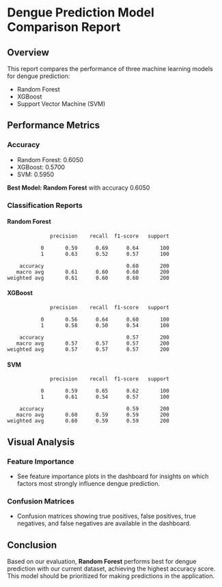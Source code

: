 # Dengue Prediction Model Comparison Report

## Overview
This report compares the performance of three machine learning models for dengue prediction:
- Random Forest
- XGBoost
- Support Vector Machine (SVM)

## Performance Metrics

### Accuracy
- Random Forest: 0.6050
- XGBoost: 0.5700
- SVM: 0.5950

**Best Model: Random Forest** with accuracy 0.6050

### Classification Reports

#### Random Forest
```
              precision    recall  f1-score   support

           0       0.59      0.69      0.64       100
           1       0.63      0.52      0.57       100

    accuracy                           0.60       200
   macro avg       0.61      0.60      0.60       200
weighted avg       0.61      0.60      0.60       200

```

#### XGBoost
```
              precision    recall  f1-score   support

           0       0.56      0.64      0.60       100
           1       0.58      0.50      0.54       100

    accuracy                           0.57       200
   macro avg       0.57      0.57      0.57       200
weighted avg       0.57      0.57      0.57       200

```

#### SVM
```
              precision    recall  f1-score   support

           0       0.59      0.65      0.62       100
           1       0.61      0.54      0.57       100

    accuracy                           0.59       200
   macro avg       0.60      0.59      0.59       200
weighted avg       0.60      0.59      0.59       200

```

## Visual Analysis

### Feature Importance
- See feature importance plots in the dashboard for insights on which factors most strongly influence dengue prediction.

### Confusion Matrices
- Confusion matrices showing true positives, false positives, true negatives, and false negatives are available in the dashboard.

## Conclusion
Based on our evaluation, **Random Forest** performs best for dengue prediction with our current dataset, achieving the highest accuracy score. This model should be prioritized for making predictions in the application.
